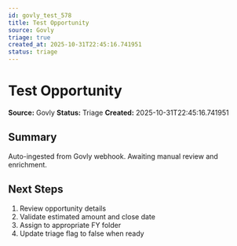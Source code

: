 ```yaml
---
id: govly_test_578
title: Test Opportunity
source: Govly
triage: true
created_at: 2025-10-31T22:45:16.741951
status: triage
---
```


# Test Opportunity

**Source:** Govly
**Status:** Triage
**Created:** 2025-10-31T22:45:16.741951

## Summary

Auto-ingested from Govly webhook. Awaiting manual review and enrichment.

## Next Steps

1. Review opportunity details
2. Validate estimated amount and close date
3. Assign to appropriate FY folder
4. Update triage flag to false when ready
